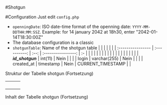 #Shotgun

#Configuration
Just edit `config.php`
- `openningDate`: ISO date-time format of the openning date: `YYYY-MM-DDTHH:MM:SSZ`. Example: for 14 january 2042 at 18h30, enter "2042-01-14T18:30:00Z"
- The database configuration is a classic
- `shotgunTable`: Name of the shotgun table 
|                   |              |      |                    |  |
| :---------------- | :----------: | :--: | :----------------: | :- |
|                   |              |      |                    |  |
|                   |              |      |                    |  |
|                   |              |      |                    |  |
| ***id\_shotgun*** |   int(11)    | Nein |                    |  |
| login             | varchar(255) | Nein |                    |  |
| created\_at       |  timestamp   | Nein | CURRENT\_TIMESTAMP |  |

Struktur der Tabelle shotgun (Fortsetzung)

|  |  |  |
| :- | :- | :- |
|  |  |  |
|  |  |  |
|  |  |  |
|  |  |  |

Inhalt der Tabelle shotgun (Fortsetzung)
